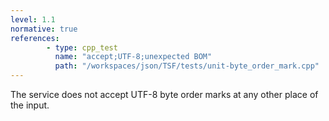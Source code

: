 ```yaml
---
level: 1.1
normative: true
references:
        - type: cpp_test
          name: "accept;UTF-8;unexpected BOM"
          path: "/workspaces/json/TSF/tests/unit-byte_order_mark.cpp"
---
```


The service does not accept UTF-8 byte order marks at any other place of the input.